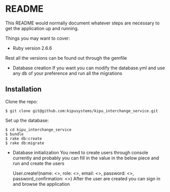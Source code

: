 # README

This README would normally document whatever steps are necessary to get the
application up and running.

Things you may want to cover:

* Ruby version
2.6.6

Rest all the versions can be found out through the gemfile
* Database creation
If you want you can modify the database.yml and use any db of your preference and run all the migrations

## Installation

Clone the repo:

    $ git clone git@github.com:kipusystems/kipu_interchange_service.git

Set up the database:

    $ cd kipu_interchange_service
    $ bundle
    $ rake db:create
    $ rake db:migrate

* Database initialization
You need to create users through console currently and probably you can fill in the value in the below piece and run 
and create the users 

  User.create!(name: <>, role: <>, email: <>, password: <>, password_confirmation: <>)
After the user are created you can sign in and browse the application
